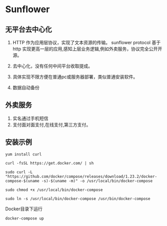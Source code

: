 # Sunflower
## 无平台去中心化

1. HTTP 作为应用层协议，实现了文本资源的传输。 
sunflower protocol 基于http 实现更高一层的应用,感知上层业务逻辑,例如外卖服务，协议完全公开开源。

2. 去中心化，没有任何中间平台收取提成。

3. 具体实现不限方便在普通pc或服务器部署，类似普通安装软件。 

4. 数据自动备份

## 外卖服务

1. 实名通过手机短信
2. 支付面对面支付,在线支付,第三方支付。

## 安装示例

``` 
yum install curl

curl -fsSL https://get.docker.com/ | sh

sudo curl -L "https://github.com/docker/compose/releases/download/1.23.2/docker-compose-$(uname -s)-$(uname -m)" -o /usr/local/bin/docker-compose

sudo chmod +x /usr/local/bin/docker-compose

sudo ln -s /usr/local/bin/docker-compose /usr/bin/docker-compose

```



Docker目录下运行
```
docker-compose up
```